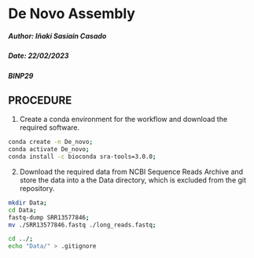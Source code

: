 # De Novo Assembly

##### Author: Iñaki Sasiain Casado #####
##### Date: 22/02/2023
##### BINP29

## PROCEDURE

1. Create a conda environment for the workflow and download the required software.

```bash
conda create -n De_novo;
conda activate De_novo;
conda install -c bioconda sra-tools=3.0.0;
```

2. Download the required data from NCBI Sequence Reads Archive and store the data into a the Data directory, which is excluded from the git repository. 

 ```bash
mkdir Data;
cd Data; 
fastq-dump SRR13577846;
mv ./SRR13577846.fastq ./long_reads.fastq;

cd ../;
echo "Data/" > .gitignore
 ```